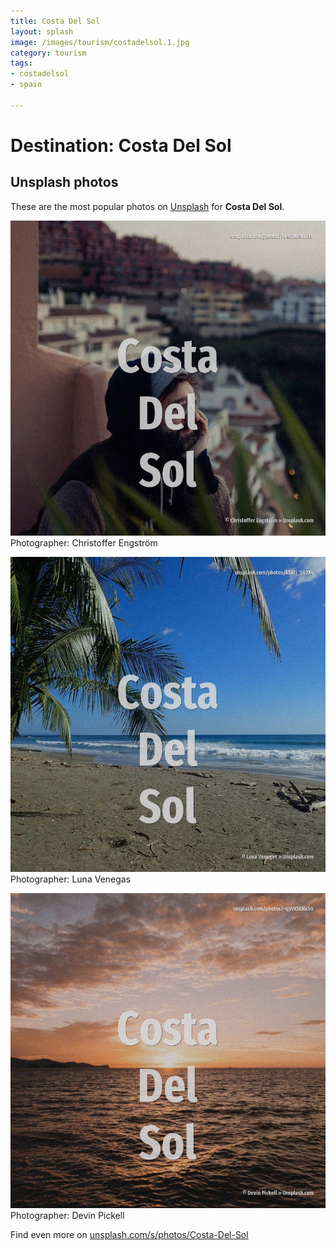 ```yaml
---
title: Costa Del Sol
layout: splash
image: /images/tourism/costadelsol.1.jpg
category: tourism
tags:
- costadelsol
- spain

---
```

# Destination: Costa Del Sol

  

 
## Unsplash photos
These are the most popular photos on [Unsplash](https://unsplash.com) for **Costa Del Sol**.
 
![Costa Del Sol](/images/tourism/costadelsol.1.jpg)
Photographer:  Christoffer Engström
 
![Costa Del Sol](/images/tourism/costadelsol.2.jpg)
Photographer:  Luna Venegas
 
![Costa Del Sol](/images/tourism/costadelsol.3.jpg)
Photographer:  Devin Pickell
 
Find even more on [unsplash.com/s/photos/Costa-Del-Sol](https://unsplash.com/s/photos/Costa-Del-Sol)
 

